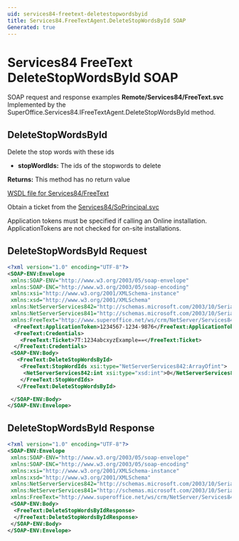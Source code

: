 ```yaml
---
uid: services84-freetext-deletestopwordsbyid
title: Services84.FreeTextAgent.DeleteStopWordsById SOAP
Generated: true
---
```


# Services84 FreeText DeleteStopWordsById SOAP

SOAP request and response examples **Remote/Services84/FreeText.svc**
Implemented by the <see cref="M:SuperOffice.Services84.IFreeTextAgent.DeleteStopWordsById">SuperOffice.Services84.IFreeTextAgent.DeleteStopWordsById</see> method.

## DeleteStopWordsById

Delete the stop words with these ids

* **stopWordIds:** The ids of the stopwords to delete

**Returns:** This method has no return value


[WSDL file for Services84/FreeText](../Services84-FreeText.md)

Obtain a ticket from the [Services84/SoPrincipal.svc](../SoPrincipal/SoPrincipal.md)

Application tokens must be specified if calling an Online installation. ApplicationTokens are not checked for on-site installations.

## DeleteStopWordsById Request

```xml
<?xml version="1.0" encoding="UTF-8"?>
<SOAP-ENV:Envelope
 xmlns:SOAP-ENV="http://www.w3.org/2003/05/soap-envelope"
 xmlns:SOAP-ENC="http://www.w3.org/2003/05/soap-encoding"
 xmlns:xsi="http://www.w3.org/2001/XMLSchema-instance"
 xmlns:xsd="http://www.w3.org/2001/XMLSchema"
 xmlns:NetServerServices842="http://schemas.microsoft.com/2003/10/Serialization/Arrays"
 xmlns:NetServerServices841="http://schemas.microsoft.com/2003/10/Serialization/"
 xmlns:FreeText="http://www.superoffice.net/ws/crm/NetServer/Services84">
  <FreeText:ApplicationToken>1234567-1234-9876</FreeText:ApplicationToken>
  <FreeText:Credentials>
    <FreeText:Ticket>7T:1234abcxyzExample==</FreeText:Ticket>
  </FreeText:Credentials>
 <SOAP-ENV:Body>
   <FreeText:DeleteStopWordsById>
    <FreeText:StopWordIds xsi:type="NetServerServices842:ArrayOfint">
     <NetServerServices842:int xsi:type="xsd:int">0</NetServerServices842:int>
    </FreeText:StopWordIds>
   </FreeText:DeleteStopWordsById>

 </SOAP-ENV:Body>
</SOAP-ENV:Envelope>

```


## DeleteStopWordsById Response

```xml
<?xml version="1.0" encoding="UTF-8"?>
<SOAP-ENV:Envelope
 xmlns:SOAP-ENV="http://www.w3.org/2003/05/soap-envelope"
 xmlns:SOAP-ENC="http://www.w3.org/2003/05/soap-encoding"
 xmlns:xsi="http://www.w3.org/2001/XMLSchema-instance"
 xmlns:xsd="http://www.w3.org/2001/XMLSchema"
 xmlns:NetServerServices842="http://schemas.microsoft.com/2003/10/Serialization/Arrays"
 xmlns:NetServerServices841="http://schemas.microsoft.com/2003/10/Serialization/"
 xmlns:FreeText="http://www.superoffice.net/ws/crm/NetServer/Services84">
 <SOAP-ENV:Body>
  <FreeText:DeleteStopWordsByIdResponse>
  </FreeText:DeleteStopWordsByIdResponse>
 </SOAP-ENV:Body>
</SOAP-ENV:Envelope>

```

